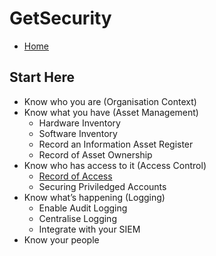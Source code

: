 # GetSecurity

* [Home](index.md)

## Start Here
* Know who you are (Organisation Context)
* Know what you have (Asset Management)
    * Hardware Inventory
    * Software Inventory
    * Record an Information Asset Register
    * Record of Asset Ownership
* Know who has access to it (Access Control)
    * [Record of Access](record-of-access.md)
    * Securing Priviledged Accounts
* Know what’s happening (Logging)
    * Enable Audit Logging
    * Centralise Logging
    * Integrate with your SIEM
* Know your people


